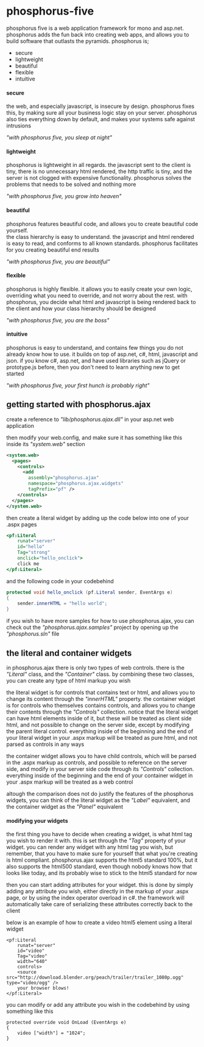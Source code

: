 phosphorus-five
===============

phosphorus five is a web application framework for mono and asp.net.  phosphorus 
adds the fun back into creating web apps, and allows you to build software that 
outlasts the pyramids.  phosphorus is;

* secure
* lightweight
* beautiful
* flexible
* intuitive

#### secure

the web, and especially javascript, is insecure by design.  phosphorus fixes this, 
by making sure all your business logic stay on your server.  phosphorus also ties 
everything down by default, and makes your systems safe against intrusions

*"with phosphorus five, you sleep at night"*

#### lightweight

phosphorus is lightweight in all regards.  the javascript sent to the client is 
tiny, there is no unnecessary html rendered, the http traffic is tiny, and the 
server is not clogged with expensive functionality.  phosphorus solves the problems 
that needs to be solved and nothing more

*"with phosphorus five, you grow into heaven"*

#### beautiful

phosphorus features beautiful code, and allows you to create beautiful code yourself.  
the class hierarchy is easy to understand.  the javascript and html rendered is easy 
to read, and conforms to all known standards.  phosphorus facilitates for you 
creating beautiful end results

*"with phosphorus five, you are beautiful"*

#### flexible

phosphorus is highly flexible.  it allows you to easily create your own logic, 
overriding what you need to override, and not worry about the rest.  with phosphorus, 
you decide what html and javascript is being rendered back to the client and how 
your class hierarchy should be designed

*"with phosphorus five, you are the boss"*

#### intuitive

phosphorus is easy to understand, and contains few things you do not already know how 
to use.  it builds on top of asp.net, c#, html, javascript and json.  if you know c#, 
asp.net, and have used libraries such as jQuery or prototype.js before, then you 
don't need to learn anything new to get started

*"with phosphorus five, your first hunch is probably right"*

## getting started with phosphorus.ajax

create a reference to *"lib/phosphorus.ajax.dll"* in your asp.net web application

then modify your web.config, and make sure it has something like this inside its 
*"system.web"* section

```xml
<system.web>
  <pages>
    <controls>
      <add 
        assembly="phosphorus.ajax" 
        namespace="phosphorus.ajax.widgets" 
        tagPrefix="pf" />
    </controls>
  </pages>
</system.web>
```

then create a literal widget by adding up the code below into one of your .aspx 
pages

```asp
<pf:Literal
    runat="server"
    id="hello"
    Tag="strong"
    onclick="hello_onclick">
    click me
</pf:Literal>
```

and the following code in your codebehind

```csharp
protected void hello_onclick (pf.Literal sender, EventArgs e)
{
    sender.innerHTML = "hello world";
}
```

if you wish to have more samples for how to use phosphorus.ajax, you can check out the 
*"phosphorus.ajax.samples"* project by opening up the *"phosphorus.sln"* file

## the literal and container widgets

in phosphorus.ajax there is only two types of web controls.  there is the *"Literal"* 
class, and the *"Container"* class.  by combining these two classes, you can create 
any type of html markup you wish

the literal widget is for controls that contains text or html, and allows you to change 
its content through the *"innerHTML"* property.  the container widget is for controls 
who themselves contains controls, and allows you to change their contents through the 
*"Controls"* collection.  notice that the literal widget can have html elements inside 
of it, but these will be treated as client side html, and not possible to change on 
the server side, except by modifying the parent literal control.  everything inside of 
the beginning and the end of your literal widget in your .aspx markup will be treated 
as pure html, and not parsed as controls in any ways

the container widget allows you to have child controls, which will be parsed in the 
.aspx markup as controls, and possible to reference on the server side, and modify 
in your server side code through its *"Controls"* collection.  everything inside of 
the beginning and the end of your container widget in your .aspx markup will be 
treated as a web control

altough the comparison does not do justify the features of the phosphorus widgets, 
you can think of the literal widget as the *"Label"* equivalent, and the container 
widget as the *"Panel"* equivalent

#### modifying your widgets

the first thing you have to decide when creating a widget, is what html tag you wish 
to render it with.  this is set through the *"Tag"* property of your widget.  you can 
render any widget with any html tag you wish, but remember, that you have to make sure 
for yourself that what you're creating is html compliant.  phosphorus.ajax supports 
the html5 standard 100%, but it also supports the html500 standard, even though nobody 
knows how that looks like today, and its probably wise to stick to the html5 standard 
for now

then you can start adding attributes for your widget.  this is done by simply adding 
any attribute you wish, either directly in the markup of your .aspx page, or by using 
the index operator overload in c#.  the framework will automatically take care of 
serializing these attributes correctly back to the client

below is an example of how to create a video html5 element using a literal widget

```
<pf:Literal
    runat="server"
    id="video"
    Tag="video"
    width="640"
    controls>
    <source src="http://download.blender.org/peach/trailer/trailer_1080p.ogg" type="video/ogg" />
    your browser blows!
</pf:Literal>
```

you can modify or add any attribute you wish in the codebehind by using something like this

```
protected override void OnLoad (EventArgs e)
{
    video ["width"] = "1024";
}
```



